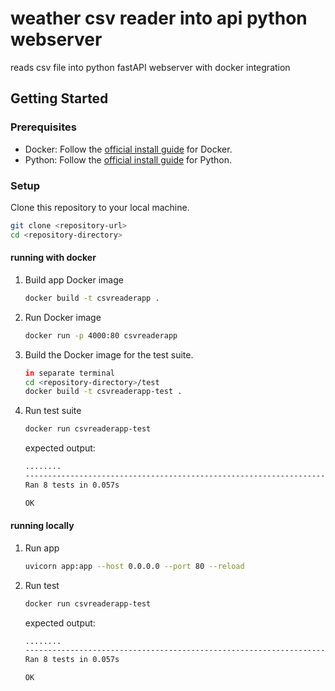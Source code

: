 # weather csv reader into api python webserver

reads csv file into python fastAPI webserver with docker integration

## Getting Started

### Prerequisites

- Docker: Follow the [official install guide](https://docs.docker.com/get-docker/) for Docker.
- Python: Follow the [official install guide](https://www.python.org/downloads/) for Python.

### Setup

Clone this repository to your local machine.

   ```sh
   git clone <repository-url>
   cd <repository-directory> 
   ```


#### running with docker
   
1. Build app Docker image
    ```sh
   docker build -t csvreaderapp .
   ```
   
2. Run Docker image
    ```sh
   docker run -p 4000:80 csvreaderapp
    ```
   
3. Build the Docker image for the test suite.
    ```sh
   in separate terminal
   cd <repository-directory>/test
   docker build -t csvreaderapp-test .
    ```
   
4. Run test suite
    ```sh
   docker run csvreaderapp-test
    ```
   expected output:
   ```sh
   ........
   ----------------------------------------------------------------------
   Ran 8 tests in 0.057s

   OK
    ```
   
#### running locally

1. Run app
    ```sh
   uvicorn app:app --host 0.0.0.0 --port 80 --reload
    ```
   
2. Run test
    ```sh
   docker run csvreaderapp-test
    ```
   expected output:
   ```sh
   ........
   ----------------------------------------------------------------------
   Ran 8 tests in 0.057s

   OK
    ```

